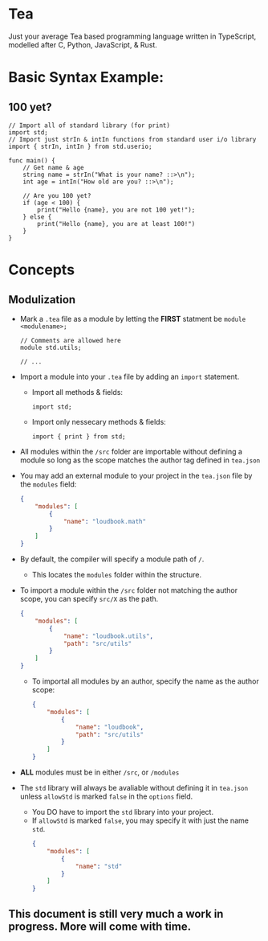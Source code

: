 # Tea

Just your average Tea based programming language written in TypeScript, modelled after C, Python, JavaScript, & Rust.

# Basic Syntax Example:

## 100 yet?

```tea
// Import all of standard library (for print)
import std;
// Import just strIn & intIn functions from standard user i/o library
import { strIn, intIn } from std.userio;

func main() {
    // Get name & age
    string name = strIn("What is your name? ::>\n");
    int age = intIn("How old are you? ::>\n");

    // Are you 100 yet?
    if (age < 100) {
        print("Hello {name}, you are not 100 yet!");
    } else {
        print("Hello {name}, you are at least 100!")
    }
}
```

# Concepts

## Modulization

-   Mark a `.tea` file as a module by letting the **FIRST** statment be `module <modulename>;`

    ```tea
    // Comments are allowed here
    module std.utils;

    // ...
    ```

-   Import a module into your `.tea` file by adding an `import` statement.
    -   Import all methods & fields:
        ```tea
        import std;
        ```
    -   Import only nessecary methods & fields:
        ```tea
        import { print } from std;
        ```
-   All modules within the `/src` folder are importable without defining a module so long as the scope matches the author tag defined in `tea.json`
-   You may add an external module to your project in the `tea.json` file by the `modules` field:

    ```json
    {
    	"modules": [
    		{
    			"name": "loudbook.math"
    		}
    	]
    }
    ```

-   By default, the compiler will specify a module path of `/`.
    -   This locates the `modules` folder within the structure.
-   To import a module within the `/src` folder not matching the author scope, you can specify `src/X` as the path.
    ```json
    {
    	"modules": [
    		{
    			"name": "loudbook.utils",
    			"path": "src/utils"
    		}
    	]
    }
    ```
    -   To importal all modules by an author, specify the name as the author scope:
        ```json
        {
        	"modules": [
        		{
        			"name": "loudbook",
        			"path": "src/utils"
        		}
        	]
        }
        ```
-   **ALL** modules must be in either `/src`, or `/modules`
-   The `std` library will always be avaliable without defining it in `tea.json` unless `allowStd` is marked `false` in the `options` field.
    -   You DO have to import the `std` library into your project.
    -   If `allowStd` is marked `false`, you may specify it with just the name `std`.
        ```json
        {
        	"modules": [
        		{
        			"name": "std"
        		}
        	]
        }
        ```

## This document is still very much a work in progress. More will come with time.
